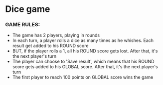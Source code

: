 # Dice game

### GAME RULES:
- The game has 2 players, playing in rounds
- In each turn, a player rolls a dice as many times as he whishes. Each result get added to his ROUND score
- BUT, if the player rolls a 1, all his ROUND score gets lost. After that, it's the next player's turn
- The player can choose to 'Save result', which means that his ROUND score gets added to his GLOBAL score. After that, it's the next player's turn
- The first player to reach 100 points on GLOBAL score wins the game
